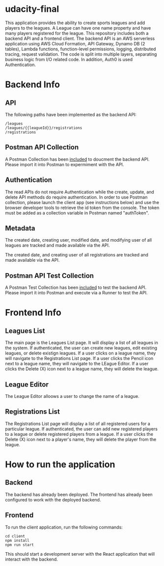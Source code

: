 # udacity-final

This application provides the ability to create sports leagues and add players to the leagues.  A League can have one name property and have many players registered for the league.  This repository includes both a backend API and a frontend client.  The backend API is an AWS serverless application using AWS Cloud Formation, API Gateway, Dynamo DB (2 tables), Lambda functions, function-level permissions, logging, distributed tracing, request validation.  The code is split into multiple layers, separating business logic from I/O related code.  In addition, Auth0 is used Authentication.  

# Backend Info

## API

The following paths have been implemented as the backend API:

```
/leagues
/leagues/{{leagueId}}/registrations
/registrations
```

## Postman API Collection

A Postman Collection has been [included](https://github.com/herniated/udacity-final/blob/master/backend/udacity-sls-final-api.postman_collection.json) to doucment the backend API.  Please import it into Postman to expermiment with the API.

## Authentication

The read APIs do not require Authentication while the create, update, and delete API methods do require authentication.  In order to use Postman collection, please launch the client app (see instructions below) and use the browser developer tools to retrieve the id token from the console.  The token must be added as a collection variable in Postman named "authToken".

## Metadata

The created date, creating user, modified date, and modifying user of all leagues are tracked and made available via the API.

The created date, and creating user of all registrations are tracked and made available via the API.

## Postman API Test Collection

A Postman Test Collection has been [included](https://github.com/herniated/udacity-final/blob/master/backend/udacity-sls-final-api-tests.postman_collection.json) to test the backend API.  Please import it into Postman and execute via a Runner to test the API.

# Frontend Info

## Leagues List

The main page is the Leagues List page.  It will display a list of all leagues in the system.  If authenticated, the user can create new leagues, edit existing leagues, or delete existign leagues.  If a user clicks on a league name, they will navigate to the Registrations List page.  If a user clicks the Pencil icon next to a league name, they will navigate to the LEague Editor.  If a user clicks the Delete (X) icon next to a league name, they will delete the league.

## League Editor

The League Editor alloows a user to change the name of a league.

## Registrations List

The Registrations List page will display a list of all registered users for a particular league.  If authenticated, the user can add new registered players to a league or delete registered players from a league.  If a user clicks the Delete (X) icon next to a player's name, they will delete the player from the league.

# How to run the application

## Backend

The backend has already been deployed.  The frontend has already been configured to work with the deployed backend.

## Frontend

To run the client application, run the following commands:

```
cd client
npm install
npm run start
```

This should start a development server with the React application that will interact with the backend.
